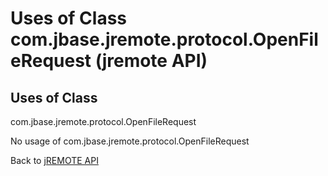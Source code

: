 # Uses of Class com.jbase.jremote.protocol.OpenFileRequest (jremote API)

<PageHeader />

## Uses of Class
com.jbase.jremote.protocol.OpenFileRequest

No usage of com.jbase.jremote.protocol.OpenFileRequest

Back to [jREMOTE API](com_jbase_jremote_package-summary)
